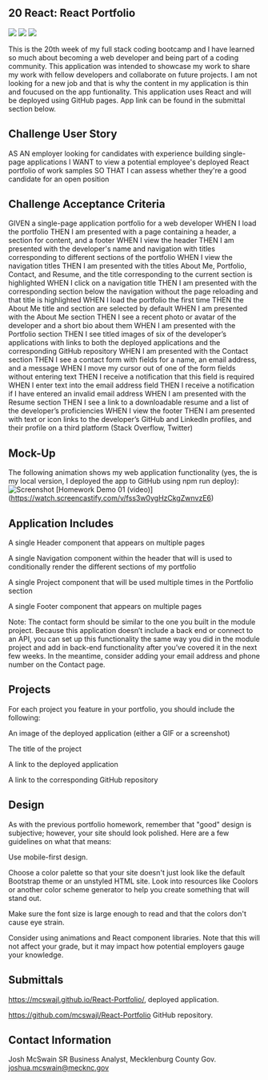 ## 20 React: React Portfolio

<img src="https://img.shields.io/badge/Robo%203T-DB%20tool-brightgreen" />
    <img src="https://img.shields.io/badge/javascript-yellowgreen" />
    <img src="https://img.shields.io/badge/express-orange" />

This is the 20th week of my full stack coding bootcamp and I have learned so much about becoming a web developer and being part of a coding community. This application was intended to showcase my work to share my work with fellow developers and collaborate on future projects. I am not looking for a new job and that is why the content in my application is thin and foucused on the app funtionality. 
This application uses React and will be deployed using GitHub pages. App link can be found in the submittal section below.


## Challenge User Story
AS AN employer looking for candidates with experience building single-page applications
I WANT to view a potential employee's deployed React portfolio of work samples
SO THAT I can assess whether they're a good candidate for an open position

## Challenge Acceptance Criteria
GIVEN a single-page application portfolio for a web developer
WHEN I load the portfolio
THEN I am presented with a page containing a header, a section for content, and a footer
WHEN I view the header
THEN I am presented with the developer's name and navigation with titles corresponding to different sections of the portfolio
WHEN I view the navigation titles
THEN I am presented with the titles About Me, Portfolio, Contact, and Resume, and the title corresponding to the current section is highlighted
WHEN I click on a navigation title
THEN I am presented with the corresponding section below the navigation without the page reloading and that title is highlighted
WHEN I load the portfolio the first time
THEN the About Me title and section are selected by default
WHEN I am presented with the About Me section
THEN I see a recent photo or avatar of the developer and a short bio about them
WHEN I am presented with the Portfolio section
THEN I see titled images of six of the developer’s applications with links to both the deployed applications and the corresponding GitHub repository
WHEN I am presented with the Contact section
THEN I see a contact form with fields for a name, an email address, and a message
WHEN I move my cursor out of one of the form fields without entering text
THEN I receive a notification that this field is required
WHEN I enter text into the email address field
THEN I receive a notification if I have entered an invalid email address
WHEN I am presented with the Resume section
THEN I see a link to a downloadable resume and a list of the developer’s proficiencies
WHEN I view the footer
THEN I am presented with text or icon links to the developer’s GitHub and LinkedIn profiles, and their profile on a third platform (Stack Overflow, Twitter)

## Mock-Up
The following animation shows my web application functionality (yes, the is my local version, I deployed the app to GitHub using npm run deploy):
![Screenshot](./src/assests/cover/Gif.gif)
[Homework Demo 01 (video)] (https://watch.screencastify.com/v/fss3w0ygHzCkgZwnvzE6)


## Application Includes
A single Header component that appears on multiple pages

A single Navigation component within the header that will is used to conditionally render the different sections of my portfolio

A single Project component that will be used multiple times in the Portfolio section

A single Footer component that appears on multiple pages

Note: The contact form should be similar to the one you built in the module project. Because this application doesn’t include a back end or connect to an API, you can set up this functionality the same way you did in the module project and add in back-end functionality after you’ve covered it in the next few weeks.
In the meantime, consider adding your email address and phone number on the Contact page.

## Projects
For each project you feature in your portfolio, you should include the following:


An image of the deployed application (either a GIF or a screenshot)


The title of the project


A link to the deployed application


A link to the corresponding GitHub repository



## Design
As with the previous portfolio homework, remember that "good" design is subjective; however, your site should look polished. Here are a few guidelines on what that means:


Use mobile-first design.


Choose a color palette so that your site doesn't just look like the default Bootstrap theme or an unstyled HTML site. Look into resources like Coolors or another color scheme generator to help you create something that will stand out.


Make sure the font size is large enough to read and that the colors don't cause eye strain.


Consider using animations and React component libraries. Note that this will not affect your grade, but it may impact how potential employers gauge your knowledge.



## Submittals

https://mcswajl.github.io/React-Portfolio/, deployed application.


https://github.com/mcswajl/React-Portfolio GitHub repository. 

## Contact Information

Josh McSwain
SR Business Analyst, Mecklenburg County Gov.
joshua.mcswain@mecknc.gov 
